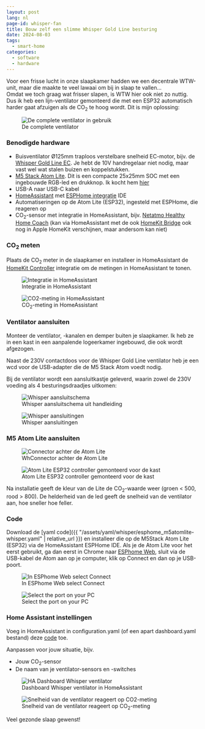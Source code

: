 ```yaml
---
layout: post
lang: nl
page-id: whisper-fan
title: Bouw zelf een slimme Whisper Gold Line besturing
date: 2024-08-03
tags:
  - smart-home
categories:
  - software
  - hardware
---
```


Voor een frisse lucht in onze slaapkamer hadden we een decentrale WTW-unit, maar die maakte te veel lawaai om bij in slaap te vallen...<br>
Omdat we toch graag wat frisser slapen, is WTW hier ook niet zo nuttig. Dus ik heb een lijn-ventilator gemonteerd die met een ESP32 automatisch harder gaat afzuigen als de CO<sub>2</sub> te hoog wordt. Dit is mijn oplossing:

<figure><img src='{{ "/assets/img/house/smart/whisper/whisper_complete.jpg" | relative_url }}' alt="De complete ventilator in gebruik" class='img-fluid'><figcaption class="kleiner">De complete ventilator</figcaption></figure>

### Benodigde hardware

- Buisventilator Ø125mm traploos verstelbare snelheid EC-motor, bijv. de [Whisper Gold Line EC](https://www.ventilatieshop.com/buisventilatoren/whisper-buisventilator/whisper-gold-line-buisventilator-diameter-100mm-125mm-ec-motor-wgle/). Je hebt de 10V handregelaar niet nodig, maar vast wel wat stalen buizen en koppelstukken.
- [M5 Stack Atom Lite](https://shop.m5stack.com/products/atom-lite-esp32-development-kit). Dit is een compacte 25x25mm SOC met een ingebouwde RGB-led en drukknop. Ik kocht hem [hier](https://www.tinytronics.nl/nl/development-boards/microcontroller-boards/met-wi-fi/m5stack-atom-lite-esp32-development-board)
- USB-A naar USB-C kabel
- [HomeAssistant](https://www.home-assistant.io) met [ESPHome integratie](https://esphome.io/guides/getting_started_hassio) IDE
- Automatiseringen op de Atom Lite (ESP32), ingesteld met ESPHome, die reageren op
- CO<sub>2</sub>-sensor met integratie in HomeAssistant, bijv. [Netatmo Healthy Home Coach](https://shop.netatmo.com/nl-nl/aircare/home-coach/homecoach) (kan via HomeAssistant met de ook [HomeKit Bridge](https://www.home-assistant.io/integrations/homekit) ook nog in Apple HomeKit verschijnen, maar andersom kan niet)

### CO<sub>2</sub> meten

Plaats de CO<sub>2</sub> meter in de slaapkamer en installeer in HomeAssistant de [HomeKit Controller](https://www.home-assistant.io/integrations/homekit_controller) integratie om de metingen in HomeAssistant te tonen.

<div class="row">
<div class="col-sm">
<figure><img src='{{ "/assets/img/house/smart/whisper/ha_netamo_homekit.png" | relative_url }}' alt="Integratie in HomeAssistant" class='img-fluid'><figcaption class="kleiner">Integratie in HomeAssistant</figcaption></figure>
</div>
<div class="col-sm">
<figure><img src='{{ "/assets/img/house/smart/whisper/ha_co2_sensor.png" | relative_url }}' alt="CO2-meting in HomeAssistant" class='img-fluid'><figcaption class="kleiner">CO<sub>2</sub>-meting in HomeAssistant</figcaption></figure>
</div>
</div>

### Ventilator aansluiten

Monteer de ventilator, -kanalen en demper buiten je slaapkamer. Ik heb ze in een kast in een aanpalende logeerkamer ingebouwd, die ook wordt afgezogen.

Naast de 230V contactdoos voor de Whisper Gold Line ventilator heb je een wcd voor de USB-adapter die de M5 Stack Atom voedt nodig.

Bij de ventilator wordt een aansluitkastje geleverd, waarin zowel de 230V voeding als 4 besturingsdraadjes uitkomen:

<div class="row">
<div class="col-sm">
<figure><img src='{{ "/assets/img/house/smart/whisper/whisper_wiring.jpg" | relative_url }}' alt="Whisper aansluitschema" class='img-fluid'><figcaption class="kleiner">Whisper aansluitschema uit handleiding</figcaption></figure>
</div>
<div class="col-sm">
<figure><img src='{{ "/assets/img/house/smart/whisper/whisper_wires.jpg" | relative_url }}' alt="Whisper aansluitingen" class='img-fluid'><figcaption class="kleiner">Whisper aansluitingen</figcaption></figure>
</div>
</div>

### M5 Atom Lite aansluiten

<div class="row">
<div class="col-sm">
<figure><img src='{{ "/assets/img/house/smart/whisper/atom_lite_wires.jpg" | relative_url }}' alt="Connector achter de Atom Lite" class='img-fluid'><figcaption class="kleiner">WhConnector achter de Atom Lite</figcaption></figure>
</div>
<div class="col-sm">
<figure><img src='{{ "/assets/img/house/smart/whisper/atom_lite_installed.jpg" | relative_url }}' alt="Atom Lite ESP32 controller gemonteerd voor de kast" class='img-fluid'><figcaption class="kleiner">Atom Lite ESP32 controller gemonteerd voor de kast</figcaption></figure>
</div>
</div>

Na installatie geeft de kleur van de Lite de CO<sub>2</sub>-waarde weer (groen < 500, rood > 800). De helderheid van de led geeft de snelheid van de ventilator aan, hoe sneller hoe feller.

### Code

Download de [yaml code]({{ "/assets/yaml/whisper/esphome_m5atomlite-whisper.yaml" | relative_url }}) en installeer die op de M5Stack Atom Lite (ESP32) via de HomeAssistant ESPHome IDE. Als je de Atom Lite voor het eerst gebruikt, ga dan eerst in Chrome naar [ESPhome Web](https://web.esphome.io/?dashboard_wizard), sluit via de USB-kabel de Atom aan op je computer, klik op Connect en dan op je USB-poort.

<div class="row">
<div class="col-sm">
<figure><img src='{{ "/assets/img/house/smart/whisper/ha_netamo_homekit.png" | relative_url }}' alt="In ESPhome Web select Connect" class='img-fluid'><figcaption class="kleiner">In ESPhome Web select Connect</figcaption></figure>
</div>
<div class="col-sm">
<figure><img src='{{ "/assets/img/house/smart/whisper/esphome-port.png" | relative_url }}' alt="Select the port on your PC" class='img-fluid'><figcaption class="kleiner">Select the port on your PC</figcaption></figure>
</div>
</div>

### Home Assistant instellingen

Voeg in HomeAssistant in configuration.yaml (of een apart dashboard.yaml bestand) deze [code](assets/yaml/whisper/homeassistant_whisper_dashboard.yaml) toe.

Aanpassen voor jouw situatie, bijv.

- Jouw CO<sub>2</sub>-sensor
- De naam van je ventilator-sensors en -switches

<div class="row">
<div class="col-sm">
<figure><img src='{{ "/assets/img/house/smart/whisper/whisper_ha_dashboard.jpg" | relative_url }}' alt="HA Dashboard Whisper ventilator" class='img-fluid'><figcaption class="kleiner">Dashboard Whisper ventilator in HomeAssistant</figcaption></figure>
</div>
<div class="col-sm">
<figure><img src='{{ "/assets/img/house/smart/whisper/HA-whisper-speed-graph.png" | relative_url }}' alt="Snelheid van de ventilator reageert op CO2-meting" class='img-fluid'><figcaption class="kleiner">Snelheid van de ventilator reageert op CO<sub>2</sub>-meting</figcaption></figure>
</div>
</div>

Veel gezonde slaap gewenst!
